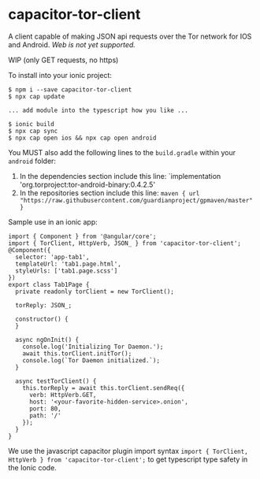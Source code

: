 # capacitor-tor-client
A client capable of making JSON api requests over the Tor network for IOS and Android. *Web is not yet supported.*

WIP (only GET requests, no https)

To install into your ionic project: 
```
$ npm i --save capacitor-tor-client
$ npx cap update

... add module into the typescript how you like ...

$ ionic build
$ npx cap sync
$ npx cap open ios && npx cap open android
```

You MUST also add the following lines to the `build.gradle` within your `android` folder:
1. In the dependencies section include this line: `implementation 'org.torproject:tor-android-binary:0.4.2.5'
1. In the repositories section include this line: `maven { url "https://raw.githubusercontent.com/guardianproject/gpmaven/master" }`

Sample use in an ionic app:

```
import { Component } from '@angular/core';
import { TorClient, HttpVerb, JSON_ } from 'capacitor-tor-client';
@Component({
  selector: 'app-tab1',
  templateUrl: 'tab1.page.html',
  styleUrls: ['tab1.page.scss']
})
export class Tab1Page {
  private readonly torClient = new TorClient();

  torReply: JSON_;

  constructor() {
  }

  async ngOnInit() {
    console.log('Initializing Tor Daemon.');
    await this.torClient.initTor();
    console.log(`Tor Daemon initialized.`);
  }

  async testTorClient() {
    this.torReply = await this.torClient.sendReq({
      verb: HttpVerb.GET,
      host: '<your-favorite-hidden-service>.onion',
      port: 80,
      path: '/'
    });
  }
}
```

We use the javascript capacitor plugin import syntax `import { TorClient, HttpVerb } from 'capacitor-tor-client';` to get typescript type safety in the Ionic code. 
